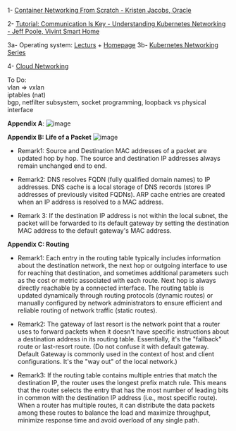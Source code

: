 1- [Container Networking From Scratch - Kristen Jacobs, Oracle](https://www.youtube.com/watch?v=6v_BDHIgOY8)

2- [Tutorial: Communication Is Key - Understanding Kubernetes Networking - Jeff Poole, Vivint Smart Home](https://www.youtube.com/watch?v=InZVNuKY5GY)

3a- Operating system: [Lecturs](https://www.youtube.com/watch?v=QEZKgWqwMeA&list=PLzBbfbHQmjyuqBFJ8KpDdcvnLNkvPXbS-) + [Homepage](https://pages.cs.wisc.edu/~remzi/Classes/537/Fall2013/)
3b- [Kubernetes Networking Series](https://www.youtube.com/playlist?list=PLSAko72nKb8QWsfPpBlsw-kOdMBD7sra-)

4- [Cloud Networking](https://www.coursera.org/learn/cloud-networking)

To Do:\
vlan => vxlan\
iptables (nat)\
bgp, netfilter subsystem, socket programming, loopback vs physical interface

**Appendix A**:
![image](https://github.com/mhdslh/notes---Kubernetes/assets/61638154/5859cb96-9af6-4294-9f0a-06738b0e5b8e)


**Appendix B: Life of a Packet**
![image](https://github.com/mhdslh/notes---Kubernetes/assets/61638154/6f4e3323-67e9-4157-8a11-d610d0fb75cc)
- Remark1: Source and Destination MAC addresses of a packet are updated hop by hop. The source and destination IP addresses always remain unchanged end to end.

- Remark2: DNS resolves FQDN (fully qualified domain names) to IP addresses. DNS cache is a local storage of DNS records (stores IP addresses of previously visited FQDNs). ARP cache entries are created when an IP address is resolved to a MAC address.

- Remark 3: If the destination IP address is not within the local subnet, the packet will be forwarded to its default gateway by setting the destination MAC address to the default gateway's MAC address. 

**Appendix C: Routing**

- Remark1: Each entry in the routing table typically includes information about the destination network, the next hop or outgoing interface to use for reaching that destination, and sometimes additional parameters such as the cost or metric associated with each route. Next hop is always directly reachable by a connected interface. The routing table is updated dynamically through routing protocols (dynamic routes) or manually configured by network administrators to ensure efficient and reliable routing of network traffic (static routes).

- Remark2: The gateway of last resort is the network point that a router uses to forward packets when it doesn't have specific instructions about a destination address in its routing table. Essentially, it's the "fallback" route or last-resort route. (Do not confuse it with default gateway. Default Gateway is commonly used in the context of host and client configurations. It's the "way out" of the local network.)

- Remark3: If the routing table contains multiple entries that match the destination IP, the router uses the longest prefix match rule. This means that the router selects the entry that has the most number of leading bits in common with the destination IP address (i.e., most specific route).  When a router has multiple routes, it can distribute the data packets among these routes to balance the load and maximize throughput, minimize response time and avoid overload of any single path.
